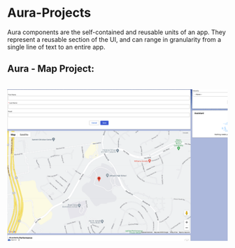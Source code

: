 # Aura-Projects
<p>Aura components are the self-contained and reusable units of an app. They represent a reusable section of the UI, and can range in granularity from a single line of text to an entire app.</p>
<h2>Aura - Map Project:</h2>

<p align="center">
<br/>
<img src="Aura-Map-Project-main/Map.png"/>
<br />
<br />
  <br/>
